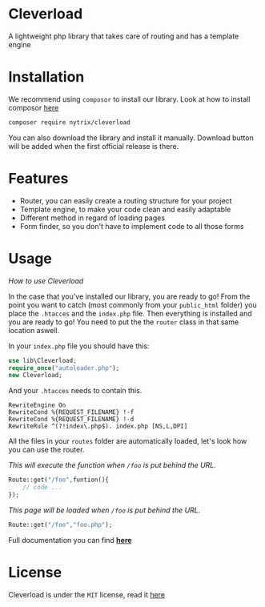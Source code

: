 # Cleverload
A lightweight php library that takes care of routing and has a template engine

# Installation
We recommend using `composor` to install our library. Look at how to install composor [here](https://getcomposer.org/)
```sh
composer require nytrix/cleverload
```
You can also download the library and install it manually. Download button will be added when the first official release is there.

# Features

- Router, you can easily create a routing structure for your project
- Template engine, to make your code clean and easily adaptable
- Different method in regard of loading pages
- Form finder, so you don't have to implement code to all those forms

# Usage
_How to use Cleverload_

In the case that you've installed our library, you are ready to go! From the point you want to catch (most commonly from your `public_html` folder) you place the `.htacces` and the `index.php` file. Then everything is installed and you are ready to go!
You need to put the the `router` class in that same location aswell. 

In your `index.php` file you should have this:

```php
use lib\Cleverload;
require_once("autoloader.php");
new Cleverload;
```

And your `.htacces` needs to contain this. 

```htacces
RewriteEngine On
RewriteCond %{REQUEST_FILENAME} !-f
RewriteCond %{REQUEST_FILENAME} !-d
RewriteRule ^(?!index\.php$). index.php [NS,L,DPI]
```

All the files in your `routes` folder are automatically loaded, let's look how you can use the router. 

*This will execute the function when `/foo` is put behind the URL.* 
```php
Route::get("/foo",funtion(){
    // code ...
});
```

*This page will be loaded when `/foo` is put behind the URL.*

```php
Route::get("/foo","foo.php");
```

Full documentation you can find [**here**](https://github.com/thomaskolmans/Cleverload/blob/master/docs/README.md)

# License 

Cleverload is under the `MIT` license, read it [here](https://github.com/thomaskolmans/SimpelSQL/blob/master/LICENSE)



